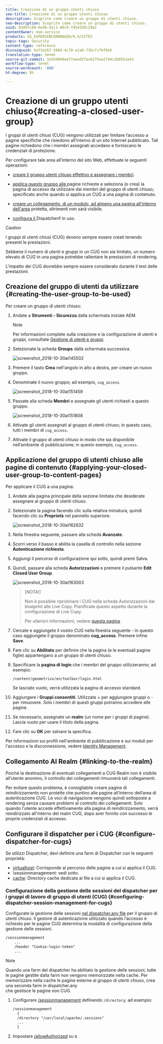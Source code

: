 ```yaml
---
title: Creazione di un gruppo utenti chiuso
seo-title: Creazione di un gruppo utenti chiuso
description: Scoprite come creare un gruppo di utenti chiuso.
seo-description: Scoprite come creare un gruppo di utenti chiuso.
uuid: 03d5fc69-6e4b-41c1-88c9-7454250c29ac
contentOwner: msm-service
products: SG_EXPERIENCEMANAGER/6.4/SITES
topic-tags: Security
content-type: reference
discoiquuid: ba73e267-598d-4c70-a1a8-71bcfcfbf9e5
translation-type: tm+mt
source-git-commit: 1e55d049ad77aeed2fac6275ea2744c2b6551e43
workflow-type: tm+mt
source-wordcount: '808'
ht-degree: 0%

---
```



# Creazione di un gruppo utenti chiuso{#creating-a-closed-user-group}

I gruppi di utenti chiusi (CUG) vengono utilizzati per limitare l’accesso a pagine specifiche che risiedono all’interno di un sito Internet pubblicato. Tali pagine richiedono che i membri assegnati accedano e forniscano le credenziali di protezione.

Per configurare tale area all’interno del sito Web, effettuate le seguenti operazioni:

* [creare il gruppo utenti chiuso effettivo e assegnare i membri](#creating-the-user-group-to-be-used).

* [applica questo gruppo alle ](#applying-your-closed-user-group-to-content-pages) pagine richieste e seleziona (o crea) la pagina di accesso da utilizzare dai membri del gruppo di utenti chiuso; specificato anche quando si applica un CUG a una pagina di contenuto.

* [creare un collegamento, di un modulo, ad almeno una pagina all&#39;interno dell&#39;area](#linking-to-the-realm) protetta, altrimenti non sarà visibile.
* [configura il ](#configure-dispatcher-for-cugs) Dispatcherif in uso.

>[!CAUTION]
>
>I gruppi di utenti chiusi (CUG) devono sempre essere creati tenendo presenti le prestazioni.
>
>Sebbene il numero di utenti e gruppi in un CUG non sia limitato, un numero elevato di CUG in una pagina potrebbe rallentare le prestazioni di rendering.
>
>L&#39;impatto dei CUG dovrebbe sempre essere considerato durante il test delle prestazioni.

## Creazione del gruppo di utenti da utilizzare {#creating-the-user-group-to-be-used}

Per creare un gruppo di utenti chiuso:

1. Andate a **Strumenti - Sicurezza** dalla schermata iniziale AEM.

   >[!NOTE]
   >
   >Per informazioni complete sulla creazione e la configurazione di utenti e gruppi, consultate [Gestione di utenti e gruppi](/help/sites-administering/security.md#managing-users-and-groups).

1. Selezionate la scheda **Groups** dalla schermata successiva.

   ![screenshot_2018-10-30at145502](assets/screenshot_2018-10-30at145502.png)

1. Premere il tasto **Crea** nell&#39;angolo in alto a destra, per creare un nuovo gruppo.
1. Denominate il nuovo gruppo; ad esempio, `cug_access`.

   ![screenshot_2018-10-30at151459](assets/screenshot_2018-10-30at151459.png)

1. Passate alla scheda **Membri** e assegnate gli utenti richiesti a questo gruppo.

   ![screenshot_2018-10-30at151808](assets/screenshot_2018-10-30at151808.png)

1. Attivate gli utenti assegnati al gruppo di utenti chiuso; in questo caso, tutti i membri di `cug_access`.
1. Attivate il gruppo di utenti chiuso in modo che sia disponibile nell’ambiente di pubblicazione; in questo esempio, `cug_access`.

## Applicazione del gruppo di utenti chiuso alle pagine di contenuto {#applying-your-closed-user-group-to-content-pages}

Per applicare il CUG a una pagina:

1. Andate alla pagina principale della sezione limitata che desiderate assegnare al gruppo di utenti chiuso.
1. Selezionate la pagina facendo clic sulla relativa miniatura, quindi facendo clic su **Proprietà** nel pannello superiore.

   ![screenshot_2018-10-30at162632](assets/screenshot_2018-10-30at162632.png)

1. Nella finestra seguente, passare alla scheda **Avanzate**.
1. Scorri verso il basso e abilita la casella di controllo nella sezione **Autenticazione richiesta**.

1. Aggiungi il percorso di configurazione qui sotto, quindi premi Salva.
1. Quindi, passare alla scheda **Autorizzazioni** e premere il pulsante **Edit Closed User Group**.

   ![screenshot_2018-10-30at163003](assets/screenshot_2018-10-30at163003.png)

   >[NOTA!]
   >
   > Non è possibile ripristinare i CUG nella scheda Autorizzazioni dai blueprint alle Live Copy. Pianificate questo aspetto durante la configurazione di Live Copy.
   >
   > Per ulteriori informazioni, vedere [questa pagina](closed-user-groups.md#aem-livecopy).

1. Cercate e aggiungete il vostro CUG nella finestra seguente - in questo caso aggiungete il gruppo denominato **cug_access**. Premere infine **Save**.
1. Fare clic su **Abilitato** per definire che la pagina (e le eventuali pagine figlie) appartengano a un gruppo di utenti chiuso.
1. Specificare la **pagina di login** che i membri del gruppo utilizzeranno; ad esempio:

   `/content/geometrixx/en/toolbar/login.html`

   Se lasciato vuoto, verrà utilizzata la pagina di accesso standard.

1. Aggiungere i **Gruppi consentiti**. Utilizzate + per aggiungere gruppi o - per rimuovere. Solo i membri di questi gruppi potranno accedere alle pagine.
1. Se necessario, assegnate un **realm** (un nome per i gruppi di pagine). Lascia vuoto per usare il titolo della pagina.
1. Fare clic su **OK** per salvare la specifica.

Per informazioni sui profili nell&#39;ambiente di pubblicazione e sui moduli per l&#39;accesso e la disconnessione, vedere [ Identity Management](/help/sites-administering/identity-management.md).

## Collegamento Al Realm {#linking-to-the-realm}

Poiché la destinazione di eventuali collegamenti a CUG Realm non è visibile all’utente anonimo, il controllo dei collegamenti rimuoverà tali collegamenti.

Per evitare questo problema, è consigliabile creare pagine di reindirizzamento non protette che puntino alle pagine all’interno dell’area di autenticazione CUG. Le voci di navigazione vengono quindi sottoposte a rendering senza causare problemi al controllo dei collegamenti. Solo quando l&#39;utente accede effettivamente alla pagina di reindirizzamento, verrà reindirizzato all&#39;interno del realm CUG, dopo aver fornito con successo le proprie credenziali di accesso.

## Configurare il dispatcher per i CUG {#configure-dispatcher-for-cugs}

Se utilizzi Dispatcher, devi definire una farm di Dispatcher con le seguenti proprietà:

* [virtualhost](https://helpx.adobe.com/experience-manager/dispatcher/using/dispatcher-configuration.html#identifying-virtual-hosts-virtualhosts): Corrisponde al percorso delle pagine a cui si applica il CUG.
* \sessionmanagement: vedi sotto.
* [cache](https://helpx.adobe.com/experience-manager/dispatcher/using/dispatcher-configuration.html#configuring-the-dispatcher-cache-cache): Directory cache dedicata ai file a cui si applica il CUG.

### Configurazione della gestione delle sessioni del dispatcher per i gruppi di lavoro di gruppo di utenti (CUG) {#configuring-dispatcher-session-management-for-cugs}

Configurate la gestione delle sessioni [nel dispatcher.any file](https://helpx.adobe.com/experience-manager/dispatcher/using/dispatcher-configuration.html#enabling-secure-sessions-sessionmanagement) per il gruppo di utenti chiuso. Il gestore di autenticazione utilizzato quando l’accesso è richiesto per le pagine CUG determina la modalità di configurazione della gestione delle sessioni.

```xml
/sessionmanagement
    ...
    /header "Cookie:login-token" 
    ...
```

>[!NOTE]
>
>Quando una farm del dispatcher ha abilitato la gestione delle sessioni, tutte le pagine gestite dalla farm non vengono memorizzate nella cache. Per memorizzare nella cache le pagine esterne al gruppo di utenti chiuso, crea una seconda farm in dispatcher.any\
>che gestisce le pagine non CUG.

1. Configurare [/sessionmanagement](https://helpx.adobe.com/experience-manager/dispatcher/using/dispatcher-configuration.html#enabling-secure-sessions-sessionmanagement) definendo `/directory`; ad esempio:

   ```xml
   /sessionmanagement
     {
     /directory "/usr/local/apache/.sessions"
     ...
     }
   ```

1. Impostare [/allowAuthorized](https://helpx.adobe.com/experience-manager/dispatcher/using/dispatcher-configuration.html#caching-when-authentication-is-used) su `0`.


